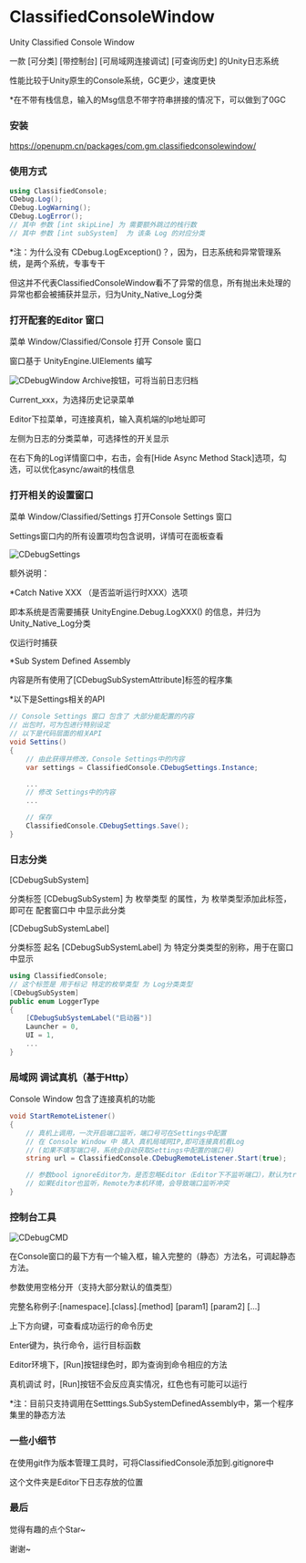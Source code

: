# ClassifiedConsoleWindow
Unity Classified Console Window

一款 [可分类] [带控制台] [可局域网连接调试] [可查询历史] 的Unity日志系统

性能比较于Unity原生的Console系统，GC更少，速度更快

*在不带有栈信息，输入的Msg信息不带字符串拼接的情况下，可以做到了0GC

### 安装

https://openupm.cn/packages/com.gm.classifiedconsolewindow/

### 使用方式

``` C#
using ClassifiedConsole;
CDebug.Log();
CDebug.LogWarning();
CDebug.LogError();
// 其中 参数 [int skipLine] 为 需要额外跳过的栈行数
// 其中 参数 [int subSystem]  为 该条 Log 的对应分类
```

*注：为什么没有 CDebug.LogException()？，因为，日志系统和异常管理系统，是两个系统，专事专干

但这并不代表ClassifiedConsoleWindow看不了异常的信息，所有抛出未处理的异常也都会被捕获并显示，归为Unity_Native_Log分类

### 打开配套的Editor 窗口

菜单 Window/Classified/Console 打开 Console 窗口

窗口基于 UnityEngine.UIElements 编写

![CDebugWindow](https://github.com/Goatman1996/ClassifiedConsoleWindow/assets/48623605/3e16edcc-80f2-4d07-b2f4-fc35f38c38eb)
Archive按钮，可将当前日志归档

Current_xxx，为选择历史记录菜单

Editor下拉菜单，可连接真机，输入真机端的Ip地址即可

左侧为日志的分类菜单，可选择性的开关显示

在右下角的Log详情窗口中，右击，会有[Hide Async Method Stack]选项，勾选，可以优化async/await的栈信息

### 打开相关的设置窗口

菜单 Window/Classified/Settings 打开Console Settings 窗口

Settings窗口内的所有设置项均包含说明，详情可在面板查看

![CDebugSettings](https://github.com/Goatman1996/ClassifiedConsoleWindow/assets/48623605/85acf45a-6eb1-48fd-9089-dd72d6f7dfed)

额外说明：

*Catch Native XXX （是否监听运行时XXX）选项

即本系统是否需要捕获 UnityEngine.Debug.LogXXX() 的信息，并归为Unity_Native_Log分类

仅运行时捕获

*Sub System Defined Assembly 

内容是所有使用了[CDebugSubSystemAttribute]标签的程序集

*以下是Settings相关的API

``` C#
// Console Settings 窗口 包含了 大部分能配置的内容
// 出包时，可为包进行特别设定
// 以下是代码层面的相关API
void Settins()
{
    // 由此获得并修改，Console Settings中的内容
    var settings = ClassifiedConsole.CDebugSettings.Instance;

    ...
    // 修改 Settings中的内容
    ...

    // 保存
    ClassifiedConsole.CDebugSettings.Save();
}
```
### 日志分类
[CDebugSubSystem]

分类标签 [CDebugSubSystem] 为 枚举类型 的属性，为 枚举类型添加此标签，即可在 配套窗口中 中显示此分类

[CDebugSubSystemLabel]

分类标签 起名 [CDebugSubSystemLabel] 为 特定分类类型的别称，用于在窗口中显示

``` C#
using ClassifiedConsole;
// 这个标签是 用于标记 特定的枚举类型 为 Log分类类型
[CDebugSubSystem]
public enum LoggerType
{
    [CDebugSubSystemLabel("启动器")]
    Launcher = 0,
    UI = 1,
    ...
}
```
### 局域网 调试真机（基于Http）
Console Window 包含了连接真机的功能

``` C#
void StartRemoteListener()
{
    // 真机上调用，一次开启端口监听，端口号可在Settings中配置
    // 在 Console Window 中 填入 真机局域网IP,即可连接真机看Log
    // (如果不填写端口号，系统会自动获取Settings中配置的端口号)
    string url = ClassifiedConsole.CDebugRemoteListener.Start(true);

    // 参数bool ignoreEditor为，是否忽略Editor（Editor下不监听端口），默认为true
    // 如果Editor也监听，Remote为本机环境，会导致端口监听冲突
}
```

### 控制台工具

![CDebugCMD](https://github.com/Goatman1996/ClassifiedConsoleWindow/assets/48623605/cbb4ac86-baaf-4b1c-8474-4a14a5bd390f)

在Console窗口的最下方有一个输入框，输入完整的（静态）方法名，可调起静态方法。

参数使用空格分开（支持大部分默认的值类型）

完整名称例子:[namespace].[class].[method] [param1] [param2] [...]

上下方向键，可查看成功运行的命令历史

Enter键为，执行命令，运行目标函数

Editor环境下，[Run]按钮绿色时，即为查询到命令相应的方法

真机调试 时，[Run]按钮不会反应真实情况，红色也有可能可以运行

*注：目前只支持调用在Setttings.SubSystemDefinedAssembly中，第一个程序集里的静态方法

### 一些小细节

在使用git作为版本管理工具时，可将ClassifiedConsole添加到.gitignore中

这个文件夹是Editor下日志存放的位置

### 最后

觉得有趣的点个Star~

谢谢~
